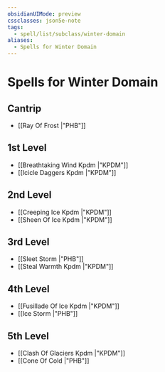 ```yaml
---
obsidianUIMode: preview
cssclasses: json5e-note
tags:
  - spell/list/subclass/winter-domain
aliases:
  - Spells for Winter Domain
---
```

# Spells for Winter Domain

## Cantrip

- [[Ray Of Frost \|"PHB"]] 

## 1st Level

- [[Breathtaking Wind Kpdm \|"KPDM"]] 
- [[Icicle Daggers Kpdm \|"KPDM"]] 

## 2nd Level

- [[Creeping Ice Kpdm \|"KPDM"]] 
- [[Sheen Of Ice Kpdm \|"KPDM"]] 

## 3rd Level

- [[Sleet Storm \|"PHB"]] 
- [[Steal Warmth Kpdm \|"KPDM"]] 

## 4th Level

- [[Fusillade Of Ice Kpdm \|"KPDM"]] 
- [[Ice Storm \|"PHB"]] 

## 5th Level

- [[Clash Of Glaciers Kpdm \|"KPDM"]] 
- [[Cone Of Cold \|"PHB"]]
